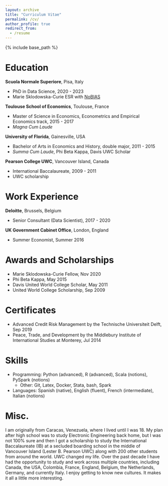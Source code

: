 ```yaml
---
layout: archive
title: "Curriculum Vitae"
permalink: /cv/
author_profile: true
redirect_from:
  - /resume
---
```


{% include base_path %}

Education
======
**Scuola Normale Superiore**, Pisa, Italy
  * PhD in Data Science, 2020 - 2023
  * Marie Sklodowska-Curie ESR with [NoBIAS](https://nobias-project.eu/)

**Toulouse School of Economics**, Toulouse, France
  * Master of Science in Economics, Econometrics and Empirical Economics track, 2015 - 2017
  * *Magna Cum Laude*

**University of Florida**, Gainesville, USA
  * Bachelor of Arts in Economics and History, double major, 2011 - 2015
  * *Summa Cum Laude*, Phi Beta Kappa, Davis UWC Scholar

**Pearson College UWC**, Vancouver Island, Canada
  * International Baccalaureate, 2009 - 2011
  * UWC scholarship

Work Experience
======
**Deloitte**, Brussels, Belgium
  * Senior Consultant (Data Scientist), 2017 - 2020

**UK Government Cabinet Office**, London, England
  * Summer Economist, Summer 2016

Awards and Scholarships
======
* Marie Sklodowska-Curie Fellow, Nov 2020
* Phi Beta Kappa, May 2015
* Davis United World College Scholar, May 2011
* United World College Scholarship, Sep 2009

Certificates
======
* Advanced Credit Risk Management by the Technische Universiteit Delft, Sep 2019
* Peace, Trade, and Development by the Middlebury Institute of International Studies at Monterey, Jul 2014

Skills
======
* Programming: Python (advanced), R (advanced), Scala (notions), PySpark (notions)
  * Other: Git, Latex, Docker, Stata, bash, Spark
* Languages: Spanish (native), English (fluent), French (intermediate), Italian (notions) 

Misc.
======
I am originally from Caracas, Venezuela, where I lived until I was 18. My plan after high school was to study Electronic Engineering back home, but I was not 100% sure and then I got a scholarship to study the International Baccalaureate (IB) at a secluded boarding school in the middle of Vancouver Island (Lester B. Pearson UWC) along with 200 other students from around the world. UWC changed my life. Over the past decade I have had the opportunity to study and work across multiple countries, including Canada, the USA, Colombia, France, England, Belgium, the Netherlands, Germany, and currently Italy. I enjoy getting to know new cultures. It makes it all a little more interesting.

<!-- Work experience
======
* Summer 2015: Research Assistant
  * Github University
  * Duties included: Tagging issues
  * Supervisor: Professor Git

* Fall 2015: Research Assistant
  * Github University
  * Duties included: Merging pull requests
  * Supervisor: Professor Hub -->
  
<!-- Skills
======
* Skill 1
* Skill 2
  * Sub-skill 2.1
  * Sub-skill 2.2
  * Sub-skill 2.3
* Skill 3

Publications
======
  <ul>{% for post in site.publications %}
    {% include archive-single-cv.html %}
  {% endfor %}</ul>
  
Talks
======
  <ul>{% for post in site.talks %}
    {% include archive-single-talk-cv.html %}
  {% endfor %}</ul>
  
Teaching
======
  <ul>{% for post in site.teaching %}
    {% include archive-single-cv.html %}
  {% endfor %}</ul>
  
Service and leadership
======
* Currently signed in to 43 different slack teams -->
